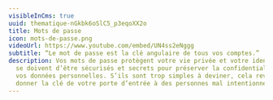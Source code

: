 ```yaml
---
visibleInCms: true
uuid: thematique-nGkbk6oSlC5_p3eqoXX2o
title: Mots de passe
icon: mots-de-passe.png
videoUrl: https://www.youtube.com/embed/UN4ss2eNggg
subtitle: “Le mot de passe est la clé angulaire de tous vos comptes.”
description: Vos mots de passe protègent votre vie privée et votre identité. Ils
  se doivent d’être sécurisés et secrets pour préserver la confidentialité de
  vos données personnelles. S’ils sont trop simples à deviner, cela revient à
  donner la clé de votre porte d’entrée à des personnes mal intentionnées.
---
```

